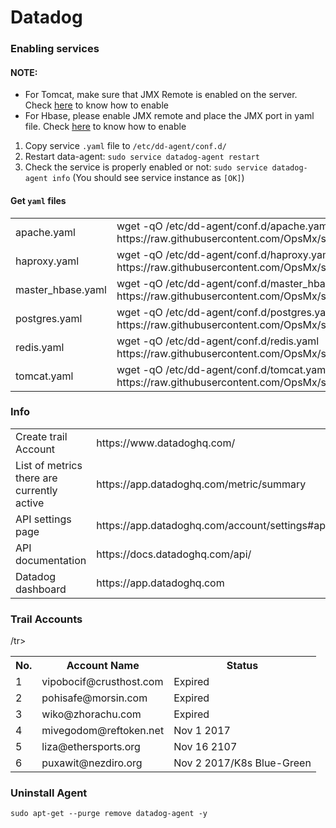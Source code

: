 # Datadog

### Enabling services
#### NOTE: 
  * For Tomcat, make sure that JMX Remote is enabled on the server. Check [here](https://github.com/OpsMx/scripts/wiki/Tomcat) to know how to enable
  * For Hbase, please enable JMX remote and place the JMX port in yaml file. Check [here](https://hbase.apache.org/metrics.html) to know how to enable
1. Copy service `.yaml` file to `/etc/dd-agent/conf.d/`
2. Restart data-agent: `sudo service datadog-agent restart`
3. Check the service is properly enabled or not: `sudo service datadog-agent info` (You should see service instance as `[OK]`)

#### Get `yaml` files
<table>
 <tr>
   <td>apache.yaml<td>wget -qO /etc/dd-agent/conf.d/apache.yaml https://raw.githubusercontent.com/OpsMx/scripts/master/datadog/apache.yaml
 </tr>
 <tr>
   <td>haproxy.yaml</td> <td>wget -qO /etc/dd-agent/conf.d/haproxy.yaml https://raw.githubusercontent.com/OpsMx/scripts/master/datadog/haproxy.yaml</td>
  </tr>
 <tr>
   <td>master_hbase.yaml</td><td>wget -qO /etc/dd-agent/conf.d/master_hbase.yaml https://raw.githubusercontent.com/OpsMx/scripts/master/datadog/hbase_master.yaml</td>
  </tr>
 <tr>
   <td>postgres.yaml</td><td>wget -qO /etc/dd-agent/conf.d/postgres.yaml https://raw.githubusercontent.com/OpsMx/scripts/master/datadog/postgres.yaml</td>
 </tr>
 <tr>
   <td>redis.yaml</td><td>wget -qO /etc/dd-agent/conf.d/redis.yaml https://raw.githubusercontent.com/OpsMx/scripts/master/datadog/redisdb.yaml</td>
  </tr> 
  <tr>
   <td>tomcat.yaml</td><td>wget -qO /etc/dd-agent/conf.d/tomcat.yaml https://raw.githubusercontent.com/OpsMx/scripts/master/datadog/tomcat.yaml</td>
  </tr>
</table>

### Info
<table>
  <tr>
    <td>Create trail Account</td><td>https://www.datadoghq.com/</td>
  </tr>
  <tr>
    <td>List of metrics there are currently active</td><td> https://app.datadoghq.com/metric/summary</td>
  </tr>
  <tr>
    <td>API settings page</td><td>https://app.datadoghq.com/account/settings#api</td>
  </tr>  
  <tr>
    <td>API documentation</td><td>https://docs.datadoghq.com/api/</td>
  </tr>
  <tr>
    <td>Datadog dashboard</td><td>https://app.datadoghq.com</td>
  </tr>
</table>

### Trail Accounts
<table>
  <tr>
  <th>No.</th><th>Account Name</td><th>Status</th>
  </tr>
 <tr>
  <tr>
  <td>1</td><td>vipobocif@crusthost.com</td><td>Expired</td>
  </tr>
 <tr>
  <td>2</td><td>pohisafe@morsin.com</td><td>Expired</td>
  </tr>
 <tr>
  <td>3</td><td>wiko@zhorachu.com</td><td>Expired</td>
  </tr>
  <tr>
  <td>4</td><td>mivegodom@reftoken.net</td><td>Nov 1 2017</td>
  </tr>
  <tr>
  <td>5</td><td>liza@ethersports.org</td><td>Nov 16 2107</td>
  </tr>
  /tr>
  <tr>
  <td>6</td><td>puxawit@nezdiro.org</td><td>Nov 2 2017/K8s Blue-Green</td>
  </tr>
  
 </table>

### Uninstall Agent
```
sudo apt-get --purge remove datadog-agent -y
```
